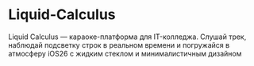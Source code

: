 # Liquid-Calculus
Liquid Calculus — караоке-платформа для IT-колледжа. Слушай трек, наблюдай подсветку строк в реальном времени и погружайся в атмосферу iOS26 с жидким стеклом и минималистичным дизайном
